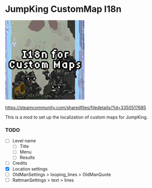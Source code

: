 # JumpKing CustomMap I18n

![thumbnail](./I18nCustomMapsModThumb.png)

https://steamcommunity.com/sharedfiles/filedetails/?id=3350517685

This is a mod to set up the localization of custom maps for JumpKing.

### TODO

- [ ] Level name
  - [ ] Title
  - [ ] Menu
  - [ ] Results
- [ ] Credits
- [x] Location settings
- [ ] OldManSettings > looping_lines > OldManQuote
- [ ] RattmanSettings > text > lines
